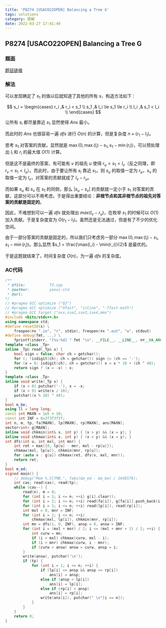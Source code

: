 ```yaml
---
title: 'P8274 [USACO22OPEN] Balancing a Tree G'
tags: solutions
category: 题解
date: 2022-03-27 17:41:49
---
```


## P8274 [USACO22OPEN] Balancing a Tree G
<!-- more -->

### 题面

[题目链接](https://www.luogu.com.cn/problem/P8274)

### 解法

可以发现确定了 $s_1$ 的值以后就知道了其他的所有 $s$，构造方法如下：

$$
s_i = 
\begin{cases}
r_i ,& r_i < s_1 \\
s_1 ,& l_i \le s_1 \le r_i \\
l_i ,& s_1 < l_i \\
\end{cases}
$$

让所有 $s_i$ 都尽量靠近 $s_1$ 显然使得 $Ans$ 最小。

而此时的 $Ans$ 也很容易一遍 $dfs$ 进行 $O(n)$ 的计算，但是复杂度 $n \times (r_1 - l_1)$。

思考 $s_1$ 对答案的贡献，显然就是 $\max(0, \max(l_i) - s_1, s_1 - \min(r_i))$，可以预处理出 $l_i$ 和 $r_i$ 的最大值 $O(1)$ 计算。

但是这不是最终的答案，有可能有 $v$ 的祖先 $u$ 使得 $r_u < s_1 < l_v$（反之同理，即 $r_v < s_1 < l_u$）。而此时，由于要让所有 $s_i$ 靠近 $s_1$，则 $s_u$ 的取值一定为 $r_u$，$s_v$ 的取值一定为 $l_v$，对答案的贡献就成了 $l_v - r_u$。

而如果 $s_u$ 和 $s_v$ 在 $s_1$ 的同侧，那么 $|s_u - s_v|$ 的贡献就一定小于 $s_1$ 对答案的贡献，这部分可以不用考虑。于是得出重要结论：**非根节点和其非根节点的祖先对答案的贡献是固定的**。

因此，不难想到可以一遍 $dfs$ 就处理出 $max(l_v - r_u)$，在枚举 $s_1$ 的时候可以 $O(1)$ 加入贡献。于是复杂度变为 $O(r_1 - l_1)$。虽然还是无法通过，但是有了不少的优化空间。

由于一部分答案的贡献是固定的，所以我们只考虑另一部分 $\max(0, \max(l_i) - s_1, s_1 - \min(r_i))$。那么显然 $s_1 = \frac{\max(l_i) - \min(r_i)}{2}$ 是最优的。

于是这题就结束了，时间复杂度 $O(n)$，为一遍 $dfs$ 的复杂度。

### AC代码

```cpp
/**
 * @file:           T3.cpp
 * @author:         yaoxi-std
 * @url:            
*/
// #pragma GCC optimize ("O2")
// #pragma GCC optimize ("Ofast", "inline", "-ffast-math")
// #pragma GCC target ("avx,sse2,sse3,sse4,mmx")
#include <bits/stdc++.h>
using namespace std;
#define resetIO(x) \
    freopen(#x ".in", "r", stdin), freopen(#x ".out", "w", stdout)
#define debug(fmt, ...) \
    fprintf(stderr, "[%s:%d] " fmt "\n", __FILE__, __LINE__, ##__VA_ARGS__)
template <class _Tp>
inline _Tp& read(_Tp& x) {
    bool sign = false; char ch = getchar();
    for (; !isdigit(ch); ch = getchar()) sign |= (ch == '-');
    for (x = 0; isdigit(ch); ch = getchar()) x = x * 10 + (ch ^ 48);
    return sign ? (x = -x) : x;
}
template <class _Tp>
inline void write(_Tp x) {
    if (x < 0) putchar('-'), x = -x;
    if (x > 9) write(x / 10);
    putchar((x % 10) ^ 48);
}
bool m_be;
using ll = long long;
const int MAXN = 1e5 + 10;
const int INF = 0x3f3f3f3f;
int n, m, tp, fa[MAXN], lp[MAXN], rp[MAXN], ans[MAXN];
vector<int> g[MAXN];
inline void chkmin(int& x, int y) { (x > y) && (x = y); }
inline void chkmax(int& x, int y) { (x < y) && (x = y); }
int dfs(int u, int mxl, int mnr) {
    int ret = max({0, lp[u] - mnr, mxl - rp[u]});
    chkmax(mxl, lp[u]), chkmin(mnr, rp[u]);
    for (auto v : g[u]) chkmax(ret, dfs(v, mxl, mnr));
    return ret;
}
bool m_ed;
signed main() {
    // debug("Mem %.5lfMB.", fabs(&m_ed - &m_be) / 1048576);
    int cas; read(cas), read(tp);
    while (cas--) {
        read(n), m = 0;
        for (int i = 1; i <= n; ++i) g[i].clear();
        for (int i = 2; i <= n; ++i) read(fa[i]), g[fa[i]].push_back(i);
        for (int i = 1; i <= n; ++i) read(lp[i]), read(rp[i]);
        int mxl = 0, mnr = INF;
        for (int i = 1; i <= n; ++i)
            chkmax(mxl, lp[i]), chkmin(mnr, rp[i]);
        int mn = dfs(1, 0, INF), ansp = 0, answ = INF;
        for (int i = (mxl + mnr) / 2; i <= (mxl + mnr + 1) / 2; ++i) {
            int curw = mn;
            if (i < mxl) chkmax(curw, mxl - i);
            if (i > mnr) chkmax(curw, i - mnr);
            if (curw < answ) answ = curw, ansp = i;
        }
        write(answ), putchar('\n');
        if (tp) {
            for (int i = 1; i <= n; ++i) {
                if (lp[i] <= ansp && ansp <= rp[i])
                    ans[i] = ansp;
                else if (ansp < lp[i])
                    ans[i] = lp[i];
                else if (rp[i] < ansp)
                    ans[i] = rp[i];
                write(ans[i]), putchar(" \n"[i == n]);
            }
        }
    }
    return 0;
}
```